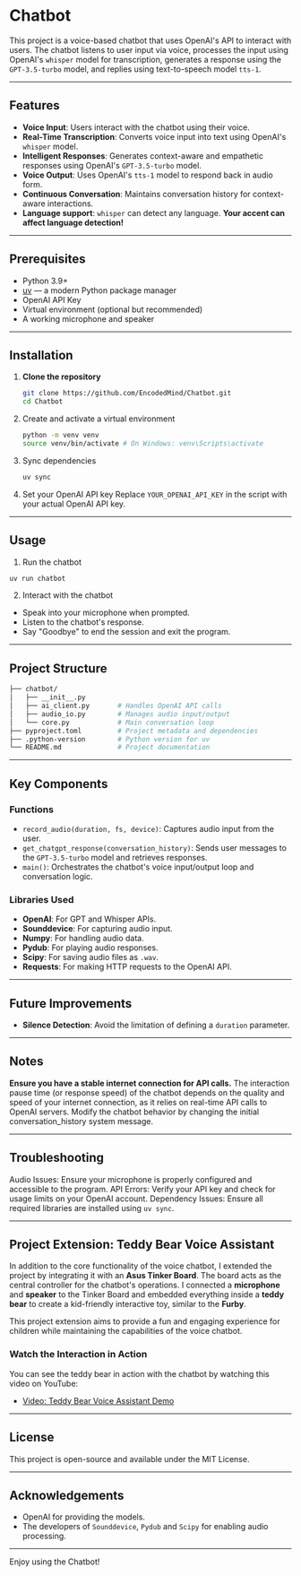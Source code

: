 # Chatbot
This project is a voice-based chatbot that uses OpenAI's API to interact with users. The chatbot listens to user input via voice, processes the input using OpenAI's `whisper` model for transcription, generates a response using the `GPT-3.5-turbo` model, and replies using text-to-speech model `tts-1`.

---

## Features
- **Voice Input**: Users interact with the chatbot using their voice.
- **Real-Time Transcription**: Converts voice input into text using OpenAI's `whisper` model.
- **Intelligent Responses**: Generates context-aware and empathetic responses using OpenAI's `GPT-3.5-turbo` model.
- **Voice Output**: Uses OpenAI's `tts-1` model to respond back in audio form.
- **Continuous Conversation**: Maintains conversation history for context-aware interactions.
- **Language support**: `whisper` can detect any language. **Your accent can affect language detection!**

---

## Prerequisites
- Python 3.9+
- [uv](https://docs.astral.sh/uv/) — a modern Python package manager
- OpenAI API Key
- Virtual environment (optional but recommended)
- A working microphone and speaker
  
---

## Installation

1. **Clone the repository**
   ```bash
   git clone https://github.com/EncodedMind/Chatbot.git
   cd Chatbot
   ```
2. Create and activate a virtual environment
   ```bash
   python -m venv venv
   source venv/bin/activate # On Windows: venv\Scripts\activate
   ```
3. Sync dependencies
   ```bash
   uv sync
   ```
4. Set your OpenAI API key
   Replace `YOUR_OPENAI_API_KEY` in the script with your actual OpenAI API key.

---

## Usage
1. Run the chatbot
```bash
uv run chatbot
```
2. Interact with the chatbot
- Speak into your microphone when prompted.
- Listen to the chatbot's response.
- Say "Goodbye" to end the session and exit the program.

---

## Project Structure
```bash
├── chatbot/
│   ├── __init__.py
│   ├── ai_client.py       # Handles OpenAI API calls
│   ├── audio_io.py        # Manages audio input/output
│   └── core.py            # Main conversation loop
├── pyproject.toml         # Project metadata and dependencies
├── .python-version        # Python version for uv
└── README.md              # Project documentation

```

---

## Key Components
### Functions
- `record_audio(duration, fs, device)`: Captures audio input from the user.
- `get_chatgpt_response(conversation_history)`: Sends user messages to the `GPT-3.5-turbo` model and retrieves responses.
- `main()`: Orchestrates the chatbot's voice input/output loop and conversation logic.

### Libraries Used
- **OpenAI**: For GPT and Whisper APIs.
- **Sounddevice**: For capturing audio input.
- **Numpy**: For handling audio data.
- **Pydub**: For playing audio responses.
- **Scipy**: For saving audio files as `.wav`.
- **Requests**: For making HTTP requests to the OpenAI API.

---

## Future Improvements
- **Silence Detection**: Avoid the limitation of defining a `duration` parameter.

---

## Notes
**Ensure you have a stable internet connection for API calls.** The interaction pause time (or response speed) of the chatbot depends on the quality and speed of your internet connection, as it relies on real-time API calls to OpenAI servers.
Modify the chatbot behavior by changing the initial conversation_history system message.

---

## Troubleshooting
Audio Issues: Ensure your microphone is properly configured and accessible to the program.
API Errors: Verify your API key and check for usage limits on your OpenAI account.
Dependency Issues: Ensure all required libraries are installed using `uv sync`.

---

## Project Extension: Teddy Bear Voice Assistant

In addition to the core functionality of the voice chatbot, I extended the project by integrating it with an **Asus Tinker Board**. The board acts as the central controller for the chatbot's operations. I connected a **microphone** and **speaker** to the Tinker Board and embedded everything inside a **teddy bear** to create a kid-friendly interactive toy, similar to the **Furby**.

This project extension aims to provide a fun and engaging experience for children while maintaining the capabilities of the voice chatbot.

### Watch the Interaction in Action
You can see the teddy bear in action with the chatbot by watching this video on YouTube:

- [Video: Teddy Bear Voice Assistant Demo](https://www.youtube.com/watch?v=SeFYSADezcM)

---

## License
This project is open-source and available under the MIT License.

---

## Acknowledgements
- OpenAI for providing the models.
- The developers of `Sounddevice`, `Pydub` and `Scipy` for enabling audio processing.

---

Enjoy using the Chatbot!